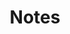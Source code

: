 ---
title: Notes
photograph:
  file: $notes-2024.jpg
  name: Combination Lock
  link: 'https://500px.com/photo/1037371999'
---